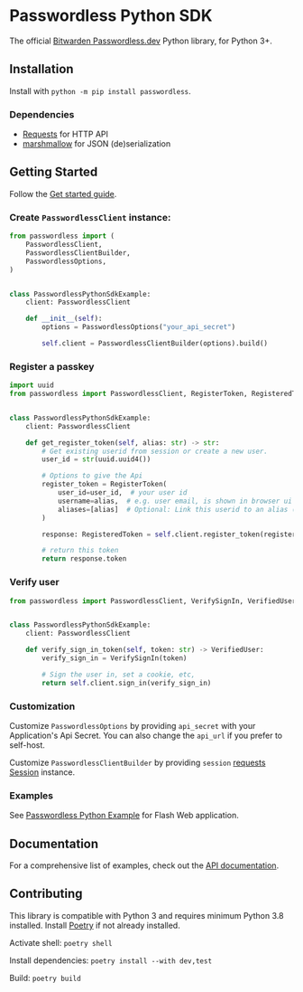 # Passwordless Python SDK

The official [Bitwarden Passwordless.dev](https://passwordless.dev/) Python library, for Python 3+.

## Installation

Install with `python -m pip install passwordless`.

### Dependencies

- [Requests][requests] for HTTP API
- [marshmallow][marshmallow] for JSON (de)serialization

## Getting Started

Follow the [Get started guide][api-docs].

### Create `PasswordlessClient` instance:

```python
from passwordless import (
    PasswordlessClient,
    PasswordlessClientBuilder,
    PasswordlessOptions,
)


class PasswordlessPythonSdkExample:
    client: PasswordlessClient

    def __init__(self):
        options = PasswordlessOptions("your_api_secret")

        self.client = PasswordlessClientBuilder(options).build()

```

### Register a passkey

```python
import uuid
from passwordless import PasswordlessClient, RegisterToken, RegisteredToken


class PasswordlessPythonSdkExample:
    client: PasswordlessClient

    def get_register_token(self, alias: str) -> str:
        # Get existing userid from session or create a new user.
        user_id = str(uuid.uuid4())

        # Options to give the Api
        register_token = RegisterToken(
            user_id=user_id,  # your user id
            username=alias,  # e.g. user email, is shown in browser ui
            aliases=[alias]  # Optional: Link this userid to an alias (e.g. email)
        )

        response: RegisteredToken = self.client.register_token(register_token)

        # return this token
        return response.token
```

### Verify user

```python
from passwordless import PasswordlessClient, VerifySignIn, VerifiedUser


class PasswordlessPythonSdkExample:
    client: PasswordlessClient

    def verify_sign_in_token(self, token: str) -> VerifiedUser:
        verify_sign_in = VerifySignIn(token)

        # Sign the user in, set a cookie, etc,
        return self.client.sign_in(verify_sign_in)
```

### Customization

Customize `PasswordlessOptions` by providing `api_secret` with your Application's Api Secret.
You can also change the `api_url` if you prefer to self-host.

Customize `PasswordlessClientBuilder` by providing `session` [requests Session][requests] instance.

### Examples

See [Passwordless Python Example](examples/flask) for Flash Web application.

## Documentation

For a comprehensive list of examples, check out the [API documentation][api-docs].

## Contributing

This library is compatible with Python 3 and requires minimum Python 3.8 installed.
Install [Poetry][poetry] if not already installed.

Activate shell: `poetry shell`

Install dependencies: `poetry install --with dev,test`

Build: `poetry build`

[api-docs]:https://docs.passwordless.dev/guide/get-started.html

[poetry]:https://python-poetry.org/docs/#installation

[requests]:https://requests.readthedocs.io/en/latest/

[marshmallow]:https://marshmallow.readthedocs.io/en/stable/

